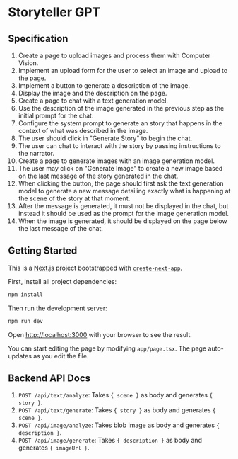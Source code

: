 # Storyteller GPT

## Specification

1. Create a page to upload images and process them with Computer Vision.
2. Implement an upload form for the user to select an image and upload to the page.
3. Implement a button to generate a description of the image.
4. Display the image and the description on the page.
5. Create a page to chat with a text generation model.
6. Use the description of the image generated in the previous step as the initial prompt for the chat.
7. Configure the system prompt to generate an story that happens in the context of what was described in the image.
8. The user should click in "Generate Story" to begin the chat.
9. The user can chat to interact with the story by passing instructions to the narrator.
10. Create a page to generate images with an image generation model.
11. The user may click on "Generate Image" to create a new image based on the last message of the story generated in the chat.
12. When clicking the button, the page should first ask the text generation model to generate a new message detailing exactly what is happening at the scene of the story at that moment.
13. After the message is generated, it must not be displayed in the chat, but instead it should be used as the prompt for the image generation model.
14. When the image is generated, it should be displayed on the page below the last message of the chat.

## Getting Started

This is a [Next.js](https://nextjs.org/) project bootstrapped with [`create-next-app`](https://github.com/vercel/next.js/tree/canary/packages/create-next-app).

First, install all project dependencies:

```bash
npm install
```

Then run the development server:

```bash
npm run dev
```

Open [http://localhost:3000](http://localhost:3000) with your browser to see the result.

You can start editing the page by modifying `app/page.tsx`. The page auto-updates as you edit the file.

## Backend API Docs

1. `POST /api/text/analyze`: Takes `{ scene }` as body and generates `{ story }`.
2. `POST /api/text/generate`: Takes `{ story }` as body and generates `{ scene }`.
3. `POST /api/image/analyze`: Takes blob image as body and generates `{ description }`.
4. `POST /api/image/generate`: Takes `{ description }` as body and generates `{ imageUrl }`.

